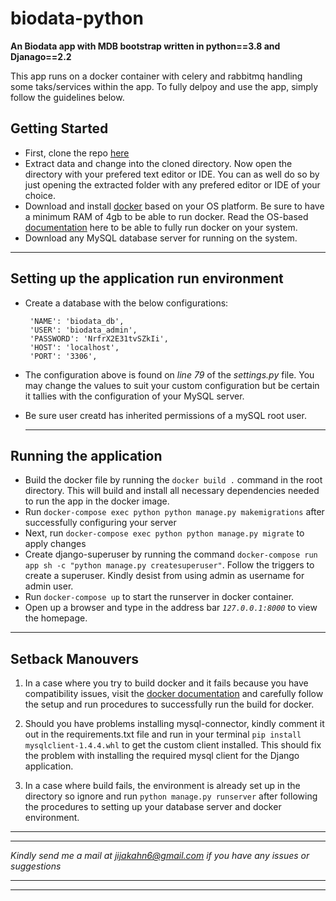# biodata-python
**An Biodata app with MDB bootstrap  written in python==3.8 and Djanago==2.2**

This app runs on a docker container with celery and rabbitmq handling some taks/services within the app. To fully delpoy and use the app, simply follow the guidelines below.

## Getting Started

- First, clone the repo [here](https://github.com/CharaD7/biodata-python.git)
- Extract data and change into the cloned directory. Now open the directory with your prefered text editor or IDE. You can as well do so by just opening the extracted folder with any prefered editor or IDE of your choice.
- Download and install [docker](https://hub.docker.com/) based on your OS platform. Be sure to have a minimum RAM of 4gb to be able to run docker. Read the OS-based [documentation](https://docs.docker.com/) here to be able to fully run docker on your system.
-  Download any MySQL database server for running on the system.



  ***

## Setting up the application run environment

-  Create a database with the below configurations:
  
        'NAME': 'biodata_db',
        'USER': 'biodata_admin',
        'PASSWORD': 'NrfrX2E31tvSZkIi',
        'HOST': 'localhost',
        'PORT': '3306',

- The configuration above is found on _line 79_ of the _settings.py_ file. You may change the values to suit your custom configuration but be certain it tallies with the configuration of your MySQL server.
- Be sure user creatd has inherited permissions of a mySQL root user.
  
  ***

## Running the application

-  Build the docker file by running the `docker build .` command in the root directory. This will build and install all necessary dependencies needed to run the app in the docker image.
- Run `docker-compose exec python python manage.py makemigrations` after successfully configuring your server
- Next, run `docker-compose exec python python manage.py migrate` to apply changes
- Create django-superuser by running the command `docker-compose run app sh -c "python manage.py createsuperuser"`. Follow the triggers to create a superuser. Kindly desist from using admin as username for admin user.
- Run `docker-compose up` to start the runserver in docker container.
- Open up a browser and type in the address bar _`127.0.0.1:8000`_ to view the homepage.

***

## Setback Manouvers

1. In a case where you try to build docker and it fails because you have compatibility issues, visit the [docker documentation](https://docs.docker.com/) and carefully follow the setup and run procedures to successfully run the build for docker.

2. Should you have problems installing mysql-connector, kindly comment it out in the requirements.txt file and run in your terminal `pip install mysqlclient-1.4.4.whl` to get the custom client installed. This should fix the problem with installing the required mysql client for the Django application.

3. In a case where build fails, the environment is already set up in the directory so ignore and run `python manage.py runserver` after following the procedures to setting up your database server and docker environment.

***


***

 _Kindly send me a mail at <jijakahn6@gmail.com> if you have any issues or suggestions_
 
 ***
 ***